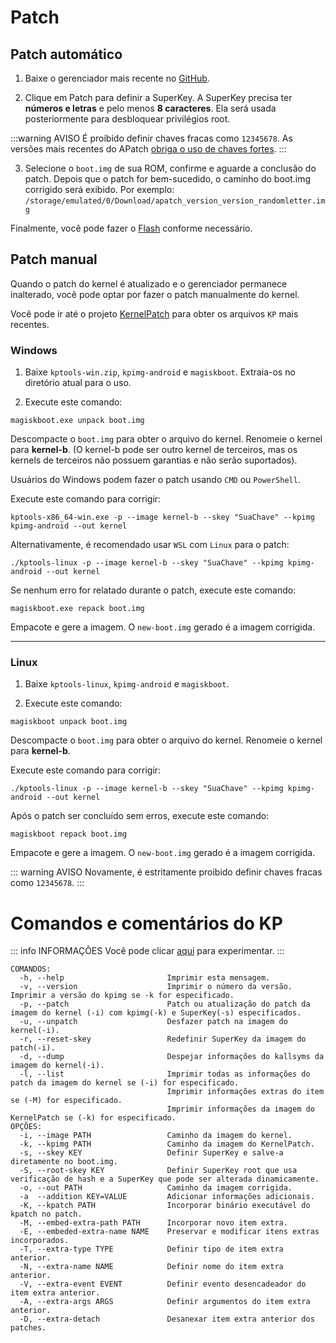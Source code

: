 # Patch

## Patch automático

1. Baixe o gerenciador mais recente no [GitHub](https://github.com/bmax121/APatch/releases).

2. Clique em Patch para definir a SuperKey. A SuperKey precisa ter **números e letras** e pelo menos **8 caracteres**. Ela será usada posteriormente para desbloquear privilégios root.

:::warning AVISO
É proibido definir chaves fracas como `12345678`. As versões mais recentes do APatch [obriga o uso de chaves fortes](/pt_BR/warn).
:::

3. Selecione o `boot.img` de sua ROM, confirme e aguarde a conclusão do patch. Depois que o patch for bem-sucedido, o caminho do boot.img corrigido será exibido. Por exemplo: `/storage/emulated/0/Download/apatch_version_version_randomletter.img`

Finalmente, você pode fazer o [Flash](/pt_BR/flash) conforme necessário.

## Patch manual

Quando o patch do kernel é atualizado e o gerenciador permanece inalterado, você pode optar por fazer o patch manualmente do kernel.

Você pode ir até o projeto [KernelPatch](https://github.com/bmax121/KernelPatch/releases) para obter os arquivos `KP` mais recentes.

### Windows

1. Baixe `kptools-win.zip`, `kpimg-android` e `magiskboot`. Extraia-os no diretório atual para o uso.

2. Execute este comando:

```
magiskboot.exe unpack boot.img
```

Descompacte o `boot.img` para obter o arquivo do kernel. Renomeie o kernel para **kernel-b**. (O kernel-b pode ser outro kernel de terceiros, mas os kernels de terceiros não possuem garantias e não serão suportados).

Usuários do Windows podem fazer o patch usando `CMD` ou `PowerShell`.

Execute este comando para corrigir:

```
kptools-x86_64-win.exe -p --image kernel-b --skey "SuaChave" --kpimg kpimg-android --out kernel
```

Alternativamente, é recomendado usar `WSL` com `Linux` para o patch:

```
./kptools-linux -p --image kernel-b --skey "SuaChave" --kpimg kpimg-android --out kernel
```

Se nenhum erro for relatado durante o patch, execute este comando:

```
magiskboot.exe repack boot.img
```

Empacote e gere a imagem. O `new-boot.img` gerado é a imagem corrigida.

---

### Linux

1. Baixe `kptools-linux`, `kpimg-android` e `magiskboot`.

2. Execute este comando:

```
magiskboot unpack boot.img
```

Descompacte o `boot.img` para obter o arquivo do kernel. Renomeie o kernel para **kernel-b**.

Execute este comando para corrigir:

```
./kptools-linux -p --image kernel-b --skey "SuaChave" --kpimg kpimg-android --out kernel
```

Após o patch ser concluído sem erros, execute este comando:

```
magiskboot repack boot.img
```

Empacote e gere a imagem. O `new-boot.img` gerado é a imagem corrigida.

::: warning AVISO
Novamente, é estritamente proibido definir chaves fracas como `12345678`.
:::

# Comandos e comentários do KP

::: info INFORMAÇÕES
Você pode clicar [aqui](https://exame.apatch.top/) para experimentar.
:::

```
COMANDOS:
  -h, --help                       Imprimir esta mensagem.
  -v, --version                    Imprimir o número da versão. Imprimir a versão do kpimg se -k for especificado.
  -p, --patch                      Patch ou atualização do patch da imagem do kernel (-i) com kpimg(-k) e SuperKey(-s) especificados.
  -u, --unpatch                    Desfazer patch na imagem do kernel(-i).
  -r, --reset-skey                 Redefinir SuperKey da imagem do patch(-i).
  -d, --dump                       Despejar informações do kallsyms da imagem do kernel(-i).
  -l, --list                       Imprimir todas as informações do patch da imagem do kernel se (-i) for especificado.
                                   Imprimir informações extras do item se (-M) for especificado.
                                   Imprimir informações da imagem do KernelPatch se (-k) for especificado.
OPÇÕES:
  -i, --image PATH                 Caminho da imagem do kernel.
  -k, --kpimg PATH                 Caminho da imagem do KernelPatch.
  -s, --skey KEY                   Definir SuperKey e salve-a diretamente no boot.img.
  -S, --root-skey KEY              Definir SuperKey root que usa verificação de hash e a SuperKey que pode ser alterada dinamicamente.
  -o, --out PATH                   Caminho da imagem corrigida.
  -a  --addition KEY=VALUE         Adicionar informações adicionais.
  -K, --kpatch PATH                Incorporar binário executável do kpatch no patch.
  -M, --embed-extra-path PATH      Incorporar novo item extra.
  -E, --embeded-extra-name NAME    Preservar e modificar itens extras incorporados.
  -T, --extra-type TYPE            Definir tipo de item extra anterior.
  -N, --extra-name NAME            Definir nome do item extra anterior.
  -V, --extra-event EVENT          Definir evento desencadeador do item extra anterior.
  -A, --extra-args ARGS            Definir argumentos do item extra anterior.
  -D, --extra-detach               Desanexar item extra anterior dos patches.
```
